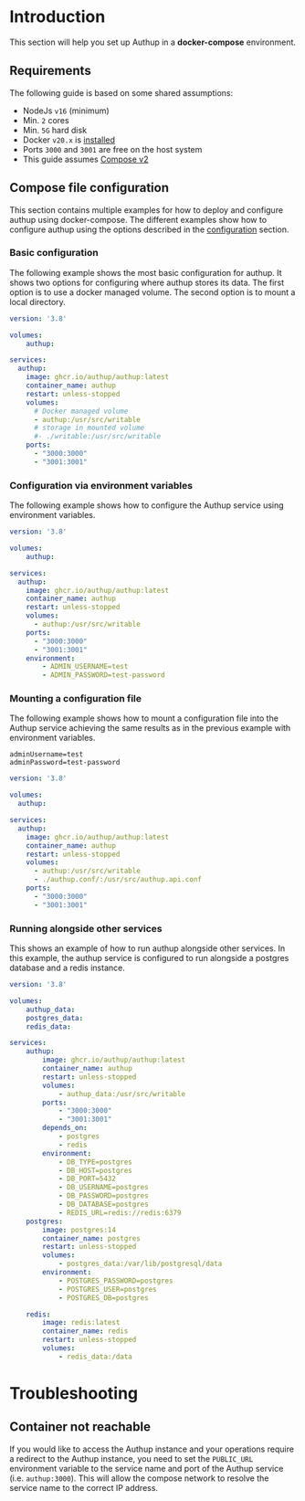 # Introduction

This section will help you set up Authup in a **docker-compose** environment.

## Requirements
The following guide is based on some shared assumptions:

- NodeJs `v16` (minimum)
- Min. `2` cores
- Min. `5G` hard disk
- Docker `v20.x` is [installed](https://docs.docker.com/get-docker/)
- Ports `3000` and `3001` are free on the host system
- This guide assumes [Compose v2](https://docs.docker.com/compose/compose-file/)



## Compose file configuration

This section contains multiple examples for how to deploy and configure authup using docker-compose. The different 
examples show how to configure authup using the options described in the [configuration](./configuration) section.

### Basic configuration

The following example shows the most basic configuration for authup. It shows two options for configuring where
authup stores its data. The first option is to use a docker managed volume. The second option is to mount a local directory.

```yaml
version: '3.8'

volumes:
    authup:

services:
  authup:
    image: ghcr.io/authup/authup:latest
    container_name: authup
    restart: unless-stopped
    volumes:
      # Docker managed volume
      - authup:/usr/src/writable
      # storage in mounted volume
      #- ./writable:/usr/src/writable
    ports:
      - "3000:3000"
      - "3001:3001"

```

### Configuration via environment variables

The following example shows how to configure the Authup service using environment variables.

```yaml
version: '3.8'

volumes:
    authup:

services:
  authup:
    image: ghcr.io/authup/authup:latest
    container_name: authup
    restart: unless-stopped
    volumes:
      - authup:/usr/src/writable
    ports:
      - "3000:3000"
      - "3001:3001"
    environment:
        - ADMIN_USERNAME=test
        - ADMIN_PASSWORD=test-password
```


### Mounting a configuration file

The following example shows how to mount a configuration file into the Authup service achieving the same results as in 
the previous example with environment variables.

```dotenv [authup.conf]
adminUsername=test
adminPassword=test-password
```

```yaml
version: '3.8'

volumes:
  authup:

services:
  authup:
    image: ghcr.io/authup/authup:latest
    container_name: authup
    restart: unless-stopped
    volumes:
      - authup:/usr/src/writable
      - ./authup.conf/:/usr/src/authup.api.conf
    ports:
      - "3000:3000"
      - "3001:3001"

```


### Running alongside other services
This shows an example of how to run authup alongside other services. In this example, the authup service is configured to
run alongside a postgres database and a redis instance.


```yaml
version: '3.8'

volumes:
    authup_data:
    postgres_data:
    redis_data:

services:
    authup:
        image: ghcr.io/authup/authup:latest
        container_name: authup
        restart: unless-stopped
        volumes:
            - authup_data:/usr/src/writable
        ports:
            - "3000:3000"
            - "3001:3001"
        depends_on:
            - postgres
            - redis
        environment:
            - DB_TYPE=postgres
            - DB_HOST=postgres
            - DB_PORT=5432
            - DB_USERNAME=postgres
            - DB_PASSWORD=postgres
            - DB_DATABASE=postgres
            - REDIS_URL=redis://redis:6379
    postgres:
        image: postgres:14
        container_name: postgres
        restart: unless-stopped
        volumes:
            - postgres_data:/var/lib/postgresql/data
        environment:
            - POSTGRES_PASSWORD=postgres
            - POSTGRES_USER=postgres
            - POSTGRES_DB=postgres

    redis:
        image: redis:latest
        container_name: redis
        restart: unless-stopped
        volumes:
            - redis_data:/data

```

# Troubleshooting

## Container not reachable
If you would like to access the Authup instance and your operations require a redirect to the Authup instance, you need to
set the `PUBLIC_URL` environment variable to the service name and port of the Authup service (i.e. `authup:3000`). This will
allow the compose network to resolve the service name to the correct IP address.


